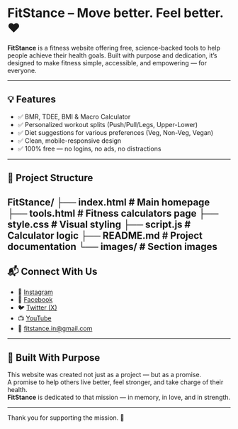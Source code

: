 # FitStance – Move better. Feel better. ♥️

**FitStance** is a fitness website offering free, science-backed tools to help people achieve their health goals. Built with purpose and dedication, it’s designed to make fitness simple, accessible, and empowering — for everyone.

---

## 💡 Features
- ✅ BMR, TDEE, BMI & Macro Calculator
- ✅ Personalized workout splits (Push/Pull/Legs, Upper-Lower)
- ✅ Diet suggestions for various preferences (Veg, Non-Veg, Vegan)
- ✅ Clean, mobile-responsive design
- ✅ 100% free — no logins, no ads, no distractions

---

## 📂 Project Structure
FitStance/
├── index.html # Main homepage
├── tools.html # Fitness calculators page
├── style.css # Visual styling
├── script.js # Calculator logic
├── README.md # Project documentation
└── images/ # Section images
---

## 📬 Connect With Us

- 📸 [Instagram](https://www.instagram.com/fitstance.in?igsh=MW01NHYwcW5ydXlycA==)
- 📘 [Facebook](https://www.facebook.com/share/1BvhGgCUYq/)
- 🐦 [Twitter (X)](https://x.com/FitStance?t=_DIhrgQAH0SJg8SLcqvMQA&s=09)
- 📺 [YouTube](https://youtube.com/@fitstance?si=BjB7jiGPy22KnJQL)
- 📧 [fitstance.in@gmail.com](mailto:fitstance.in@gmail.com)

---

## 🙏 Built With Purpose

This website was created not just as a project — but as a promise.  
A promise to help others live better, feel stronger, and take charge of their health.  
**FitStance** is dedicated to that mission — in memory, in love, and in strength.

---

Thank you for supporting the mission. 💪


